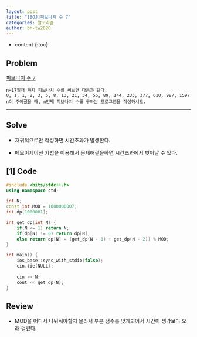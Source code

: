 ```yaml
---
layout: post
title: "[BOJ]피보나치 수 7"
categories: 알고리즘
author: bn-tw2020
---
```

* content
{:toc}

## Problem

[피보나치 수 7](https://www.acmicpc.net/problem/15624)

```
n=17일때 까지 피보나치 수를 써보면 다음과 같다.
0, 1, 1, 2, 3, 5, 8, 13, 21, 34, 55, 89, 144, 233, 377, 610, 987, 1597
n이 주어졌을 때, n번째 피보나치 수를 구하는 프로그램을 작성하시오.
```




---

## Solve

* 재귀적으로만 작성하면 시간초과가 발생한다.

* 메모이제이션 기법을 이용해서 문제해결을하면 시간초과에서 벗어날 수 있다.

## [1] Code
```c++
#include <bits/stdc++.h>
using namespace std;

int N;
const int MOD = 1000000007;
int dp[1000001];

int get_dp(int N) {
    if(N <= 1) return N;
    if(dp[N] != 0) return dp[N];
    else return dp[N] = (get_dp(N - 1) + get_dp(N - 2)) % MOD;
}

int main() {
    ios_base::sync_with_stdio(false);
    cin.tie(NULL);
    
    cin >> N;
    cout << get_dp(N);
}
```

## Review

* MOD을 어디서 나눠줘야할지 몰라서 부분 점수를 맞게되어서 시간이 생각보다 오래 걸렸다.



